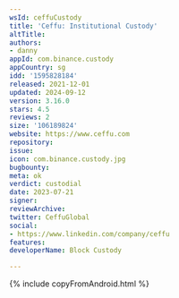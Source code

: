 ```yaml
---
wsId: ceffuCustody
title: 'Ceffu: Institutional Custody'
altTitle: 
authors:
- danny
appId: com.binance.custody
appCountry: sg
idd: '1595828184'
released: 2021-12-01
updated: 2024-09-12
version: 3.16.0
stars: 4.5
reviews: 2
size: '106189824'
website: https://www.ceffu.com
repository: 
issue: 
icon: com.binance.custody.jpg
bugbounty: 
meta: ok
verdict: custodial
date: 2023-07-21
signer: 
reviewArchive: 
twitter: CeffuGlobal
social:
- https://www.linkedin.com/company/ceffu
features: 
developerName: Block Custody

---
```


{% include copyFromAndroid.html %}